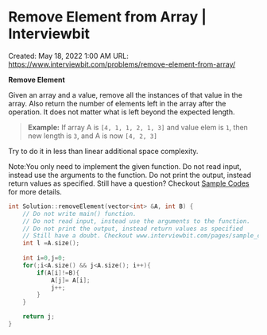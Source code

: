 # Remove Element from Array | Interviewbit

Created: May 18, 2022 1:00 AM
URL: https://www.interviewbit.com/problems/remove-element-from-array/

**Remove Element**

Given an array and a value, remove all the instances of that value in the array. 
 Also return the number of elements left in the array after the operation.
 It does not matter what is left beyond the expected length.

> 
> 
> 
> **Example:** If array A is `[4, 1, 1, 2, 1, 3]` and value elem is `1`,  then new length is `3`, and A is now `[4, 2, 3]`
> 

Try to do it in less than linear additional space complexity.

Note:You only need to implement the given function. Do not read input, instead use the arguments to the function. Do not print the output, instead return values as specified. Still have a question? Checkout [Sample Codes](https://www.interviewbit.com/pages/sample_codes/) for more details.

```cpp
int Solution::removeElement(vector<int> &A, int B) {
    // Do not write main() function.
    // Do not read input, instead use the arguments to the function.
    // Do not print the output, instead return values as specified
    // Still have a doubt. Checkout www.interviewbit.com/pages/sample_codes/ for more details
    int l =A.size();
    
    int i=0,j=0;
    for(;i<A.size() && j<A.size(); i++){
        if(A[i]!=B){
            A[j]= A[i];
            j++;
        }
    }

    return j;
}
```